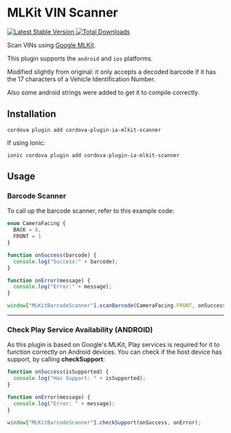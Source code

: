 # MLKit VIN Scanner

[![Latest Stable Version](https://img.shields.io/npm/v/cordova-plugin-ia-mlkit-scanner.svg) ](https://npm-stat.com/charts.html?package=cordova-plugin-ia-mlkit-scanner)
[![Total Downloads](https://img.shields.io/npm/dt/cordova-plugin-ia-mlkit-scanner.svg)](https://npm-stat.com/charts.html?package=cordova-plugin-ia-mlkit-scanner)

Scan VINs using [Google MLKit](https://developers.google.com/ml-kit/vision/barcode-scanning). 

This plugin supports the `android` and `ios` platforms.

Modified slightly from original: it only accepts a decoded barcode if it has the 17 characters of a Vehicle Identification Number.

Also some android strings were added to get it to compile correctly.

## Installation

```
cordova plugin add cordova-plugin-ia-mlkit-scanner
```

If using Ionic:

```
ionic cordova plugin add cordova-plugin-ia-mlkit-scanner
```

## Usage

### Barcode Scanner

To call up the barcode scanner, refer to this example code:

```typescript
enum CameraFacing {
  BACK = 0,
  FRONT = 1
}

function onSuccess(barcode) {
  console.log("Success:" + barcode);
}

function onError(message) {
  console.log("Error:" + message);
}

window["MLKitBarcodeScanner"].scanBarcode(CameraFacing.FRONT, onSuccess, onError);
```

---

### Check Play Service Availability (ANDROID)

As this plugin is based on Google's MLKit, Play services is required for it to function correctly on Android devices. You can check if the host device has support, by calling **checkSupport**:

```javascript
function onSuccess(isSupported) {
  console.log("Has Support: " + isSupported);
}

function onError(message) {
  console.log("Error: " + message);
}

window["MLKitBarcodeScanner"].checkSupport(onSuccess, onError);
```
